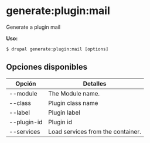 # generate:plugin:mail
Generate a plugin mail

**Uso:**
```
$ drupal generate:plugin:mail [options]
```

## Opciones disponibles
Opción | Detalles
-------|-------------
--module | The Module name.
--class | Plugin class name
--label | Plugin label
--plugin-id | Plugin id
--services | Load services from the container.
